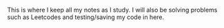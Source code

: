 This is where I keep all my notes as I study.
I will also be solving problems such as Leetcodes and testing/saving my code in here.
